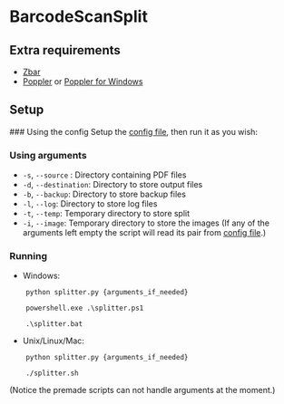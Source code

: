 # BarcodeScanSplit

## Extra requirements
- [Zbar](https://github.com/NaturalHistoryMuseum/pyzbar)
- [Poppler](https://poppler.freedesktop.org/) or [Poppler for Windows](https://github.com/oschwartz10612/poppler-windows)

## Setup

### Using the config
Setup the [config file](config.py), then run it as you wish:

### Using arguments
- ```-s```, ```--source``` : Directory containing PDF files
- ```-d```, ```--destination```: Directory to store output files
- ```-b```, ```--backup```: Directory to store backup files
- ```-l```, ```--log```: Directory to store log files
- ```-t```, ```--temp```: Temporary directory to store split 
- ```-i```, ```--image```: Temporary directory to store the images
(If any of the arguments left empty the script will read its pair from [config file](config.py).)

### Running
- Windows:
```
    python splitter.py {arguments_if_needed}
```
```
    powershell.exe .\splitter.ps1
```
```
    .\splitter.bat
```
- Unix/Linux/Mac:
```
    python splitter.py {arguments_if_needed}
```
```
    ./splitter.sh
```
(Notice the premade scripts can not handle arguments at the moment.)